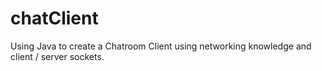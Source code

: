 # chatClient
Using Java to create a Chatroom Client using networking knowledge and client / server sockets.
